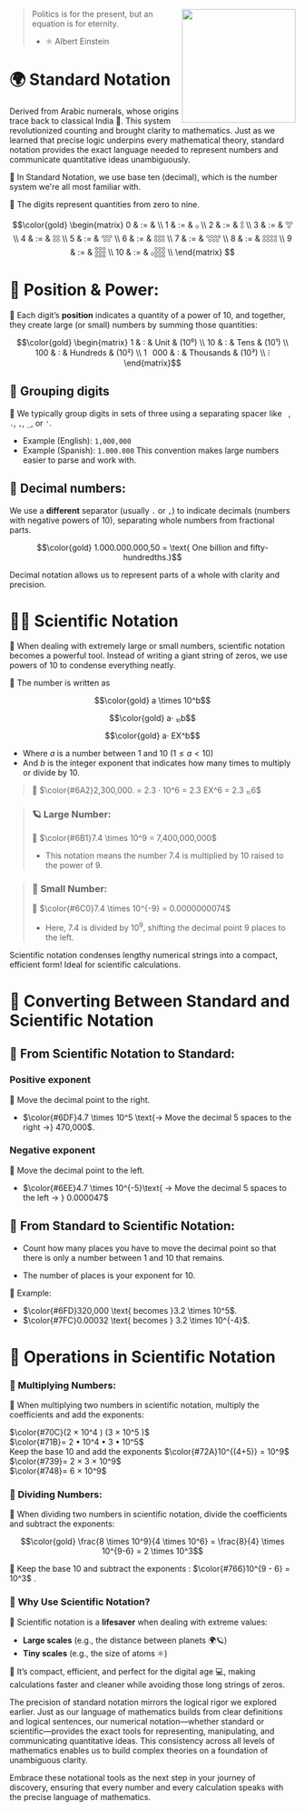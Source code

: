 <img src="https://media1.giphy.com/media/v1.Y2lkPTc5MGI3NjExcWs5ZGoyOGc2d3RiZ2Rkenp2bm5jMjBiaGVja29wMHQwYWx6bzlzZCZlcD12MV9pbnRlcm5hbF9naWZfYnlfaWQmY3Q9Zw/n3HzrBo2TxjkQ/giphy.gif"
width= 200 align="right">

> Politics is for the present,
> but an equation is for eternity.
> - ⚛️ Albert Einstein


# 🌍 Standard Notation

Derived from Arabic numerals, whose origins trace back to classical India 🐘. This system revolutionized counting and brought clarity to mathematics. Just as we learned that precise logic underpins every mathematical theory, standard notation provides the exact language needed to represent numbers and communicate quantitative ideas unambiguously.

🧮  In Standard Notation, we use base ten (decimal), which is the number system we're all most familiar with.

📕 The digits represent quantities from zero to nine.

```math
\color{gold}
\begin{matrix}
0  & := &  \\
1 & :=  & 𓃉   \\
2 &  := &  𓃊   \\
3 &  := &  𓃋   \\
4 &  := &  𓃌   \\
5 &  := &  𓃍   \\
6 &  := &  𓃎   \\
7 &  := &  𓃏   \\
8 &  := &  𓃐  \\
9 &  := &  𓃑   \\
10 &  := &  𓃉𓃑   \\
\end{matrix}

```

# 📏 Position & Power:

📗 Each digit’s **position** indicates a quantity of a power of 10, and together, they create large (or small) numbers by summing those quantities:


```math
\color{gold}
\begin{matrix}
1   & : &   Unit &       (10⁰) \\
10  & : &   Tens &       (10¹) \\
100 & : &   Hundreds &   (10²) \\
1⠀000 & :  & Thousands  & (10³) \\
⁝
\end{matrix}
```
## 📓 **Grouping digits**
📔 We typically group digits in sets of three using a separating spacer like ` `, `.`, `,`, `_`, or `'`.
* Example (English): `1,000,000`
* Example (Spanish): `1.000.000`
This convention makes large numbers easier to parse and work with.

## 📓 **Decimal numbers**: 
We use a **different** separator (usually `.` or `,`) to indicate decimals (numbers with negative powers of 10), separating whole numbers from fractional parts.

```math
\color{gold}
1.000.000.000,50 = \text{ One billion and fifty-hundredths.}
```
Decimal notation allows us to represent parts of a whole with clarity and precision.

# 🧑‍🔬 Scientific Notation

📕 When dealing with extremely large or small numbers, scientific notation becomes a powerful tool. Instead of writing a giant string of zeros, we use powers of 10 to condense everything neatly.

📕 The number is written as 
```math
\color{gold}
a \times 10^b
```
```math
\color{gold}
a· ⏨b
```
```math
\color{gold}
a· EⅩ^b
```
- Where $a$ is a number between 1 and 10 ($1≤a<10$)
- And $b$ is the integer exponent that indicates how many times to multiply or divide by 10.

> 📔 $\color{#6A2}2,300,000. = 2.3 · 10^6 = 2.3 EⅩ^6 = 2.3 ⏨6$

> ### 🪐 Large Number:
> 📔 $\color{#6B1}7.4 \times 10^9 = 7,400,000,000$
> - This notation means the number 7.4 is multiplied by 10 raised to the power of 9.

> ###  🦠 Small Number:
> 📔 $\color{#6C0}7.4 \times 10^{-9} = 0.0000000074$
> - Here, $7.4$ is divided by $10^9$, shifting the decimal point 9 places to the left.

Scientific notation condenses lengthy numerical strings into a compact, efficient form! Ideal for scientific calculations.

# 🔄 Converting Between Standard and Scientific Notation

## 📔 From Scientific Notation to Standard:

### Positive exponent
📔 Move the decimal point to the right.
- $\color{#6DF}4.7 \times 10^5  \text{→ Move the decimal 5 spaces to the right →} 470,000$.

### Negative exponent
📔 Move the decimal point to the left.
- $\color{#6EE}4.7 \times 10^{-5}\text{ → Move the decimal 5 spaces to the left → } 0.000047$

## 📔 From Standard to Scientific Notation: 

- Count how many places you have to move the decimal point so that there is only a number between 1 and 10 that remains. 

- The number of places is your exponent for $10$.

📒 Example:
- $\color{#6FD}320,000 \text{ becomes }3.2 \times 10^5$.
- $\color{#7FC}0.00032 \text{ becomes } 3.2 \times 10^{-4}$.

# 🧠 Operations in Scientific Notation

### 📓 Multiplying Numbers:

📘 When multiplying two numbers in scientific notation, multiply the coefficients and add the exponents:

$\color{#70C}(2 × 10^4 ) (3 × 10^5 )$   
$\color{#71B}= 2 • 10^4 • 3 • 10^5$   
Keep the base 10 and add the exponents $\color{#72A}10^{(4+5)} = 10^9$   
$\color{#739}= 2 × 3 × 10^9$   
$\color{#748}= 6 × 10^9$   

### 📓 Dividing Numbers:

📙 When dividing two numbers in scientific notation, divide the coefficients and subtract the exponents:

```math
\color{gold}
\frac{8 \times 10^9}{4 \times 10^6} = \frac{8}{4} \times 10^{9-6} = 2 \times 10^3
```

📔 Keep the base 10 and subtract the exponents : $\color{#766}10^{9 - 6} = 10^3$ .


### 🔢 **Why Use Scientific Notation?**

📕 Scientific notation is a **lifesaver** when dealing with extreme values:
- **Large scales** (e.g., the distance between planets 🌍🪐)
- **Tiny scales** (e.g., the size of atoms ⚛️)

📕 It’s compact, efficient, and perfect for the digital age 💻, making calculations faster and cleaner while avoiding those long strings of zeros.

The precision of standard notation mirrors the logical rigor we explored earlier. Just as our language of mathematics builds from clear definitions and logical sentences, our numerical notation—whether standard or scientific—provides the exact tools for representing, manipulating, and communicating quantitative ideas. This consistency across all levels of mathematics enables us to build complex theories on a foundation of unambiguous clarity.

Embrace these notational tools as the next step in your journey of discovery, ensuring that every number and every calculation speaks with the precise language of mathematics.




















